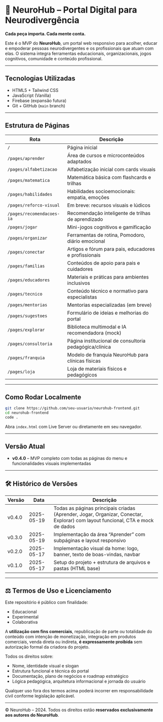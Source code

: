 # 🧠 NeuroHub – Portal Digital para Neurodivergência

**Cada peça importa. Cada mente conta.**

Este é o MVP do **NeuroHub**, um portal web responsivo para acolher, educar e empoderar pessoas neurodivergentes e os profissionais que atuam com elas. O sistema integra ferramentas educacionais, organizacionais, jogos cognitivos, comunidade e conteúdo profissional.

---

## Tecnologias Utilizadas

- HTML5 + Tailwind CSS
- JavaScript (Vanilla)
- Firebase (expansão futura)
- Git + GitHub (`main` branch)

---

## Estrutura de Páginas

| Rota                        | Descrição                                                             |
|-----------------------------|------------------------------------------------------------------------|
| `/`                         | Página inicial                                                         |
| `/pages/aprender`           | Área de cursos e microconteúdos adaptados                             |
| `/pages/alfabetizacao`      | Alfabetização inicial com cards visuais                               |
| `/pages/matematica`         | Matemática básica com flashcards e trilhas                            |
| `/pages/habilidades`        | Habilidades socioemocionais: empatia, emoções                         |
| `/pages/reforco-visual`     | Em breve: recursos visuais e lúdicos                                  |
| `/pages/recomendacoes-ia`   | Recomendação inteligente de trilhas de aprendizado                    |
| `/pages/jogar`              | Mini-jogos cognitivos e gamificação                                   |
| `/pages/organizar`          | Ferramentas de rotina, Pomodoro, diário emocional                     |
| `/pages/conectar`           | Artigos e fórum para pais, educadores e profissionais                 |
| `/pages/familias`           | Conteúdos de apoio para pais e cuidadores                             |
| `/pages/educadores`         | Materiais e práticas para ambientes inclusivos                        |
| `/pages/tecnico`            | Conteúdo técnico e normativo para especialistas                       |
| `/pages/mentorias`          | Mentorias especializadas (em breve)                                   |
| `/pages/sugestoes`          | Formulário de ideias e melhorias do portal                            |
| `/pages/explorar`           | Biblioteca multimodal e IA recomendadora (mock)                       |
| `/pages/consultoria`        | Página institucional de consultoria pedagógica/clínica                |
| `/pages/franquia`           | Modelo de franquia NeuroHub para clínicas físicas                     |
| `/pages/loja`               | Loja de materiais físicos e pedagógicos                               |

---

## Como Rodar Localmente

```bash
git clone https://github.com/seu-usuario/neurohub-frontend.git
cd neurohub-frontend
code .
```

Abra `index.html` com Live Server ou diretamente em seu navegador.

---

## Versão Atual

- **v0.4.0** – MVP completo com todas as páginas do menu e funcionalidades visuais implementadas

---

## 🛠️ Histórico de Versões

| Versão   | Data       | Descrição                                                        |
|----------|------------|------------------------------------------------------------------|
| v0.4.0   | 2025-05-19 | Todas as páginas principais criadas (Aprender, Jogar, Organizar, Conectar, Explorar) com layout funcional, CTA e mock de dados |
| v0.3.0   | 2025-05-19 | Implementação da área “Aprender” com subpáginas e layout responsivo |
| v0.2.0   | 2025-05-17 | Implementação visual da home: logo, banner, texto de boas-vindas, navbar |
| v0.1.0   | 2025-05-17 | Setup do projeto + estrutura de arquivos e pastas (HTML base)    |

---

## ⚖️ Termos de Uso e Licenciamento

Este repositório é público com finalidade:

- Educacional
- Experimental
- Colaborativa

A **utilização com fins comerciais**, republicação de parte ou totalidade do conteúdo com intenção de monetização, integração em produtos comerciais, venda direta ou indireta, **é expressamente proibida** sem autorização formal da criadora do projeto.

Todos os direitos sobre:

- Nome, identidade visual e slogan
- Estrutura funcional e técnica do portal
- Documentação, plano de negócios e roadmap estratégico
- Lógica pedagógica, arquitetura informacional e jornada do usuário

Qualquer uso fora dos termos acima poderá incorrer em responsabilidade civil conforme legislação aplicável.

---

© NeuroHub – 2024. Todos os direitos estão **reservados exclusivamente aos autores do NeuroHub**.
